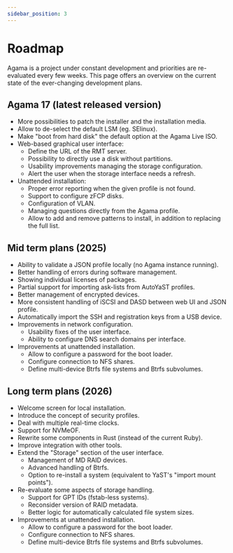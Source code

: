 ```yaml
---
sidebar_position: 3
---
```


# Roadmap

Agama is a project under constant development and priorities are re-evaluated every few weeks. This
page offers an overview on the current state of the ever-changing development plans.

## Agama 17 (latest released version)

- More possibilities to patch the installer and the installation media.
- Allow to de-select the default LSM (eg. SElinux).
- Make "boot from hard disk" the default option at the Agama Live ISO.
- Web-based graphical user interface:
    - Define the URL of the RMT server.
    - Possibility to directly use a disk without partitions.
    - Usability improvements managing the storage configuration.
    - Alert the user when the storage interface needs a refresh.
- Unattended installation:
    - Proper error reporting when the given profile is not found.
    - Support to configure zFCP disks.
    - Configuration of VLAN.
    - Managing questions directly from the Agama profile.
    - Allow to add and remove patterns to install, in addition to replacing the full list.

## Mid term plans (2025)

- Ability to validate a JSON profile locally (no Agama instance running).
- Better handling of errors during software management.
- Showing individual licenses of packages.
- Partial support for importing ask-lists from AutoYaST profiles.
- Better management of encrypted devices.
- More consistent handling of iSCSI and DASD between web UI and JSON profile.
- Automatically import the SSH and registration keys from a USB device.
- Improvements in network configuration.
  - Usability fixes of the user interface.
  - Ability to configure DNS search domains per interface.
- Improvements at unattended installation.
  - Allow to configure a password for the boot loader.
  - Configure connection to NFS shares.
  - Define multi-device Btrfs file systems and Btrfs subvolumes.

## Long term plans (2026)

- Welcome screen for local installation.
- Introduce the concept of security profiles.
- Deal with multiple real-time clocks.
- Support for NVMeOF.
- Rewrite some components in Rust (instead of the current Ruby).
- Improve integration with other tools.
- Extend the "Storage" section of the user interface.
  - Management of MD RAID devices.
  - Advanced handling of Btrfs.
  - Option to re-install a system (equivalent to YaST's "import mount points").
- Re-evaluate some aspects of storage handling.
  - Support for GPT IDs (fstab-less systems).
  - Reconsider version of RAID metadata.
  - Better logic for automatically calculated file system sizes.
- Improvements at unattended installation.
  - Allow to configure a password for the boot loader.
  - Configure connection to NFS shares.
  - Define multi-device Btrfs file systems and Btrfs subvolumes.
